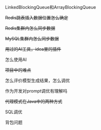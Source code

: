 LinkedBlockingQueue和ArrayBlockingQueue

~~Redis跳表插入数据位置怎么确定~~

~~Redis集群内怎么同步数据~~

~~MySQL集群内怎么同步数据~~

~~用过的AI工具，idea里的插件~~

怎么使用AI

~~项目中的难点~~

怎么评价模型生成结果，怎么调优

作为开发对prompt调优有理解吗

~~代理模式在Java中的两种方式~~

SQL调优

背包问题

